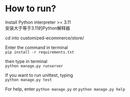 # How to run?
Install Python interpreter >= 3.11  
安装大于等于3.11的Python解释器

cd into customized-ecommerce/store/  

Enter the command in terminal  
`pip install -r requirements.txt`

then type in terminal  
`python manage.py runserver`

If you want to run unittest, typing  
`python manage.py test`

For help, enter `python manage.py` or `python manage.py help`